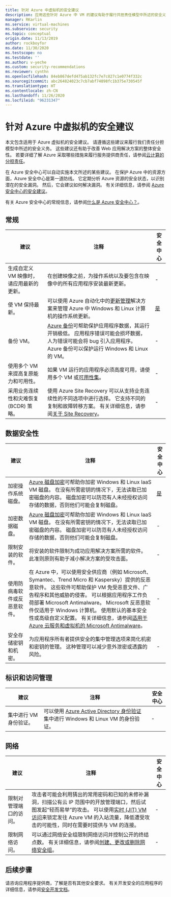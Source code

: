 ```yaml
---
title: 针对 Azure 中虚拟机的安全建议
description: 应用这些针对 Azure 中 VM 的建议有助于履行共担责任模型中所述的安全义务，并提高部署的整体安全性。
manager: RKarlin
ms.service: virtual-machines
ms.subservice: security
ms.topic: conceptual
origin.date: 11/13/2019
author: rockboyfor
ms.date: 11/30/2020
ms.testscope: no
ms.testdate: ''
ms.author: v-yeche
ms.custom: security-recommendations
ms.reviewer: cynthn
ms.openlocfilehash: 84eb867defd475ab132fc7e7c827c1e0774f332c
ms.sourcegitcommit: abc264824023c7cb7abf74898fc1b375e730545f
ms.translationtype: HT
ms.contentlocale: zh-CN
ms.lasthandoff: 11/26/2020
ms.locfileid: "96231347"
---
```

<!--Verified successfully-->
# <a name="security-recommendations-for-virtual-machines-in-azure"></a>针对 Azure 中虚拟机的安全建议

本文包含适用于 Azure 虚拟机的安全建议。 请遵循这些建议来履行我们责任分担模型中所述的安全义务。 这些建议还有助于改善 Web 应用解决方案的整体安全性。 若要详细了解 Azure 采取哪些措施来履行服务提供商责任，请参阅[云计算的分担责任](https://gallery.technet.microsoft.com/Shared-Responsibilities-81d0ff91)。

在 Azure 安全中心可以自动实施本文所述的某些建议。 在保护 Azure 中的资源方面，Azure 安全中心是第一道防线。 它定期分析 Azure 资源的安全状态，以识别潜在的安全漏洞。 然后，它会建议如何解决漏洞。 有关详细信息，请参阅 [Azure 安全中心的安全建议](../security-center/security-center-recommendations.md)。

有关 Azure 安全中心的常规信息，请参阅[什么是 Azure 安全中心？](../security-center/security-center-intro.md)。

## <a name="general"></a>常规

| 建议 | 注释 | 安全中心 |
|-|----|--|
| 生成自定义 VM 映像时，请应用最新的更新。 | 在创建映像之前，为操作系统以及要包含在映像中的所有应用程序安装最新更新。  | - |
| 使 VM 保持最新。 | 可以使用 Azure 自动化中的[更新管理](../automation/update-management/update-mgmt-overview.md)解决方案来管理 Azure 中 Windows 和 Linux 计算机的操作系统更新。 | [是](../security-center/security-center-virtual-machine-protection.md) |
| 备份 VM。 | [Azure 备份](../backup/backup-overview.md)可帮助保护应用程序数据，其运行开销极低。 应用程序错误可能会损坏数据，人为错误可能会将 bug 引入应用程序。 Azure 备份可以保护运行 Windows 和 Linux 的 VM。 | - |
| 使用多个 VM 来提高复原能力和可用性。 | 如果 VM 运行的应用程序必须高度可用，请使用多个 VM 或[可用性集](../virtual-machines/windows/manage-availability.md)。 | - |
| 采用业务连续性和灾难恢复 (BCDR) 策略。 | 使用 Azure Site Recovery 可以从支持业务连续性的不同选项中进行选择。 它支持不同的复制和故障转移方案。 有关详细信息，请参阅[关于 Site Recovery](../site-recovery/site-recovery-overview.md)。 | - |

## <a name="data-security"></a>数据安全性

| 建议 | 注释 | 安全中心 |
|-|----|--|
| 加密操作系统磁盘。 | [Azure 磁盘加密](../security/azure-security-disk-encryption-overview.md)可帮助你加密 Windows 和 Linux IaaS VM 磁盘。 在没有所需密钥的情况下，无法读取已加密磁盘的内容。 磁盘加密可以防范有人未经授权访问存储的数据，否则他们可能会复制磁盘。| [是](../security-center/security-center-apply-disk-encryption.md) |
| 加密数据磁盘。 | [Azure 磁盘加密](../security/azure-security-disk-encryption-overview.md)可帮助你加密 Windows 和 Linux IaaS VM 磁盘。 在没有所需密钥的情况下，无法读取已加密磁盘的内容。 磁盘加密可以防范有人未经授权访问存储的数据，否则他们可能会复制磁盘。| - |
| 限制安装的软件。 | 将安装的软件限制为成功应用解决方案所需的软件。 此准则原则有助于减小解决方案的受攻击面。 | - |
| 使用防病毒软件或反恶意软件。 | 在 Azure 中，可以使用安全供应商（例如 Microsoft、Symantec、Trend Micro 和 Kaspersky）提供的反恶意软件。 这些软件可帮助保护 VM 免受恶意文件、广告程序和其他威胁的侵害。 可以根据应用程序工作负荷部署 Microsoft Antimalware。 Microsoft 反恶意软件仅适用于 Windows 计算机。 使用默认的基本安全性或高级自定义配置。 有关详细信息，请参阅[适用于 Azure 云服务和虚拟机的 Microsoft Antimalware](../security/azure-security-antimalware.md)。 | - |
| 安全存储密钥和机密。 | 为应用程序所有者提供安全的集中管理选项来简化机密和密钥的管理。 这种管理可以减少意外泄密或透露的风险。  | - |

<!--MOONCAKE: Line 44  Not Available on  Azure Key Vault can securely store your keys in hardware security modules (HSMs) that are certified to FIPS 140-2 Level 2. If you need to use FIPs 140.2 Level 3 to store your keys and secrets, you can use [Azure Dedicated HSM](../articles/dedicated-hsm/overview.md)-->

## <a name="identity-and-access-management"></a>标识和访问管理 

| 建议 | 注释 | 安全中心 |
|-|----|--|
| 集中进行 VM 身份验证。 | 可以使用 [Azure Active Directory 身份验证](../active-directory/develop/authentication-scenarios.md)集中进行 Windows 和 Linux VM 的身份验证。 | - |

<!--Not Available on ## Monitoring-->
<!--Not Available on [Azure Monitor for VMs](../articles/azure-monitor/insights/vminsights-overview.md)-->


## <a name="networking"></a>网络

| 建议 | 注释 | 安全中心 |
|-|----|--|
| 限制对管理端口的访问。 | 攻击者可能会利用猜出的常用密码和已知的未修补漏洞，扫描公有云 IP 范围中的开放管理端口，然后试图发起“轻而易举”的攻击。 可以使用[实时 (JIT) VM 访问](../security-center/security-center-just-in-time.md)来锁定发往 Azure VM 的入站流量，降低遭受攻击的可能性，同时在需要时提供与 VM 的连接。 | - |
| 限制网络访问。 | 可以通过网络安全组限制网络访问并控制公开的终结点数。 有关详细信息，请参阅[创建、更改或删除网络安全组](../virtual-network/manage-network-security-group.md)。 | - |

## <a name="next-steps"></a>后续步骤

请咨询应用程序提供商，了解是否有其他安全要求。 有关开发安全的应用程序的详细信息，请参阅[安全开发文档](../security/fundamentals/abstract-develop-secure-apps.md)。

<!-- Update_Description: new article about security recommendations -->
<!--NEW.date: 11/30/2020-->